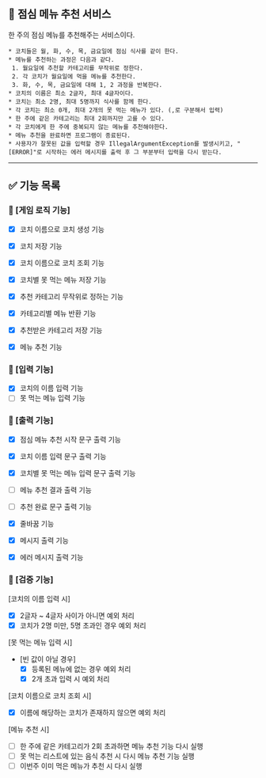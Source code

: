## 🥘 점심 메뉴 추천 서비스

한 주의 점심 메뉴를 추천해주는 서비스이다.

```
* 코치들은 월, 화, 수, 목, 금요일에 점심 식사를 같이 한다.
* 메뉴를 추천하는 과정은 다음과 같다.
 1. 월요일에 추천할 카테고리를 무작위로 정한다.
 2. 각 코치가 월요일에 먹을 메뉴를 추천한다.
 3. 화, 수, 목, 금요일에 대해 1, 2 과정을 반복한다.
* 코치의 이름은 최소 2글자, 최대 4글자이다.
* 코치는 최소 2명, 최대 5명까지 식사를 함께 한다.
* 각 코치는 최소 0개, 최대 2개의 못 먹는 메뉴가 있다. (,로 구분해서 입력)
* 한 주에 같은 카테고리는 최대 2회까지만 고를 수 있다.
* 각 코치에게 한 주에 중복되지 않는 메뉴를 추천해야한다.
* 메뉴 추천을 완료하면 프로그램이 종료된다.
* 사용자가 잘못된 값을 입력할 경우 IllegalArgumentException를 발생시키고, "[ERROR]"로 시작하는 에러 메시지를 출력 후 그 부분부터 입력을 다시 받는다.
```

---
## ✅ 기능 목록

### 🎯 [게임 로직 기능]
- [x] 코치 이름으로 코치 생성 기능
- [x] 코치 저장 기능
- [x] 코치 이름으로 코치 조회 기능
- [x] 코치별 못 먹는 메뉴 저장 기능
- [x] 추천 카테고리 무작위로 정하는 기능
- [x] 카테고리별 메뉴 반환 기능
- [x] 추천받은 카테고리 저장 기능
- [x] 메뉴 추천 기능


### 🎯 [입력 기능]
- [x] 코치의 이름 입력 기능
- [ ] 못 먹는 메뉴 입력 기능

### 🎯 [출력 기능]
- [x] 점심 메뉴 추천 시작 문구 출력 기능
- [x] 코치 이름 입력 문구 출력 기능
- [x] 코치별 못 먹는 메뉴 입력 문구 출력 기능
- [ ] 메뉴 추천 결과 출력 기능
- [ ] 추천 완료 문구 출력 기능
- [x] 줄바꿈 기능
- [x] 메시지 출력 기능
- [x] 에러 메시지 출력 기능


### 🎯 [검증 기능]
[코치의 이름 입력 시]
- [x] 2글자 ~ 4글자 사이가 아니면 예외 처리
- [x] 코치가 2명 미만, 5명 초과인 경우 예외 처리

[못 먹는 메뉴 입력 시]
- [빈 값이 아닐 경우]
  - [x] 등록된 메뉴에 없는 경우 예외 처리
  - [x] 2개 초과 입력 시 예외 처리

[코치 이름으로 코치 조회 시]
- [x] 이름에 해당하는 코치가 존재하지 않으면 예외 처리

[메뉴 추천 시]
- [ ] 한 주에 같은 카테고리가 2회 초과하면 메뉴 추천 기능 다시 실행
- [ ] 못 먹는 리스트에 있는 음식 추천 시 다시 메뉴 추천 기능 실행
- [ ] 이번주 이미 먹은 메뉴가 추천 시 다시 실행
